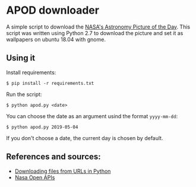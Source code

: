 # APOD downloader
A simple script to download the [NASA's Astronomy Picture of the Day](https://apod.nasa.gov).
This script was written using Python 2.7 to download the picture and set it as wallpapers on ubuntu 18.04 with gnome.

## Using it
Install requirements:

    $ pip install -r requirements.txt

Run the script:

    $ python apod.py <date>

You can choose the date as an argument usind the format ```yyyy-mm-dd```:

    $ python apod.py 2019-05-04

If you don't choose a date, the current day is chosen by default.

## References and sources:
- [Downloading files from URLs in Python](https://www.codementor.io/aviaryan/downloading-files-from-urls-in-python-77q3bs0un)
- [Nasa Open APIs](https://api.nasa.gov/)
